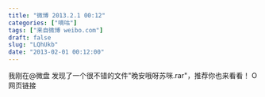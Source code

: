```yaml
---
title: "微博 2013.2.1 00:12"
categories: ["嘀咕"]
tags: ["来自微博 weibo.com"]
draft: false
slug: "LQhUkb"
date: "2013-02-01 00:12:00"
---
```


<p>我刚在@微盘 发现了一个很不错的文件"晚安哦呀苏咪.rar"，推荐你也来看看！ O网页链接 ​​​​</p>
